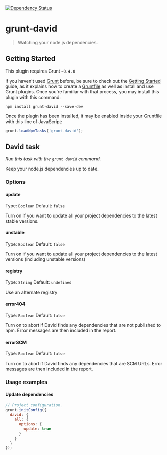 [![Dependency Status](https://david-dm.org/herrmannplatz/grunt-david.svg)](https://david-dm.org/herrmannplatz/grunt-david)

# grunt-david

> Watching your node.js dependencies.



## Getting Started
This plugin requires Grunt `~0.4.0`

If you haven't used [Grunt](http://gruntjs.com/) before, be sure to check out the [Getting Started](http://gruntjs.com/getting-started) guide, as it explains how to create a [Gruntfile](http://gruntjs.com/sample-gruntfile) as well as install and use Grunt plugins. Once you're familiar with that process, you may install this plugin with this command:

```shell
npm install grunt-david --save-dev
```

Once the plugin has been installed, it may be enabled inside your Gruntfile with this line of JavaScript:

```js
grunt.loadNpmTasks('grunt-david');
```




## David task
_Run this task with the `grunt david` command._

Keep your node.js dependencies up to date.
### Options

#### update
Type: `Boolean`
Default: `false`

Turn on if you want to update all your project dependencies to the latest stable versions.

#### unstable
Type: `Boolean`
Default: `false`

Turn on if you want to update all your project dependencies to the latest versions (including unstable versions)

#### registry
Type: `String`
Default: `undefined`

Use an alternate registry

#### error404
Type: `Boolean`
Default: `false`

Turn on to abort if David finds any dependencies that are not published to npm. Error messages are then included in the report.

#### errorSCM
Type: `Boolean`
Default: `false`

Turn on to abort if David finds any dependencies that are SCM URLs. Error messages are then included in the report.

### Usage examples

#### Update dependencies

```js
// Project configuration.
grunt.initConfig({
  david: {
    all: {
      options: {
        update: true
      }
    }
  }
});
```
